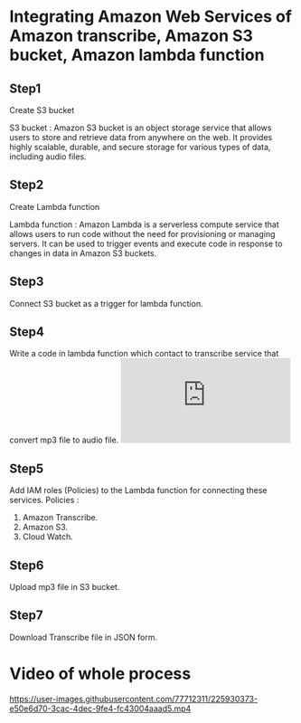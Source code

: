 # Integrating Amazon Web Services of Amazon transcribe, Amazon S3 bucket, Amazon lambda function

## Step1
Create S3 bucket

S3 bucket : Amazon S3 bucket is an object storage service that allows users to store and retrieve data from anywhere on the web. It provides highly scalable, durable, and secure storage for various types of data, including audio files.

## Step2
Create Lambda function

Lambda function : Amazon Lambda is a serverless compute service that allows users to run code without the need for provisioning or managing servers. It can be used to trigger events and execute code in response to changes in data in Amazon S3 buckets.

## Step3
Connect S3 bucket as a trigger for lambda function.

## Step4
Write a code in lambda function which contact to transcribe service that convert mp3 file to audio file.
![python code](https://github.com/divyanshujain11/aws_lambda_transcribe_audio/blob/fb4269d52db096d325d64d6ad4fbab54e0323381/lambda_function.py)


## Step5
Add IAM roles (Policies) to the Lambda function for connecting these services.
Policies :
   1. Amazon Transcribe.
   2. Amazon S3.
   3. Cloud Watch.

## Step6
Upload mp3 file in S3 bucket.

## Step7
Download Transcribe file in JSON form.

# Video of whole process




https://user-images.githubusercontent.com/77712311/225930373-e50e6d70-3cac-4dec-9fe4-fc43004aaad5.mp4

